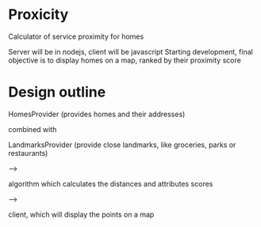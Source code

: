 # Proxicity

Calculator of service proximity for homes

Server will be in nodejs, client will be javascript
Starting development, final objective is to display homes on a map, ranked by their proximity score

# Design outline

HomesProvider (provides homes and their addresses)

combined with

LandmarksProvider (provide close landmarks, like groceries, parks or restaurants)

-->

algorithm which calculates the distances and attributes scores

-->

client, which will display the points on a map